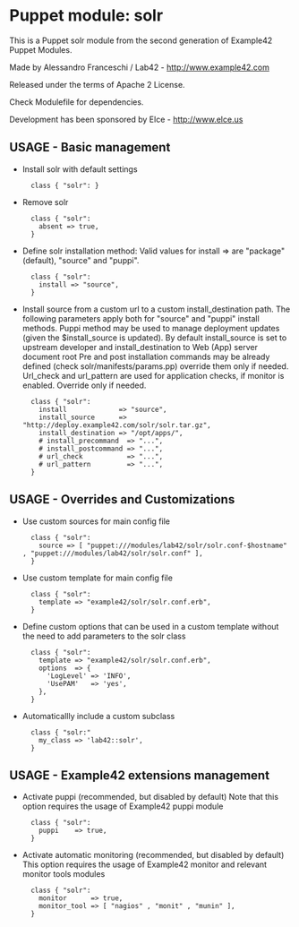 # Puppet module: solr

This is a Puppet solr module from the second generation of Example42 Puppet Modules.

Made by Alessandro Franceschi / Lab42 - http://www.example42.com

Released under the terms of Apache 2 License.

Check Modulefile for dependencies.

Development has been sponsored by Elce - http://www.elce.us


## USAGE - Basic management
* Install solr with default settings

        class { "solr": }

* Remove solr

        class { "solr":
          absent => true,
        }

* Define solr installation method: Valid values for install => are "package" (default), "source" and "puppi".

        class { "solr":
          install => "source",
        }

* Install source from a custom url to a custom install_destination path.
  The following parameters apply both for "source" and "puppi" install methods.
  Puppi method may be used to manage deployment updates (given the $install_source is updated).
  By default install_source is set to upstream developer and install_destination to Web (App) server document root
  Pre and post installation commands may be already defined (check solr/manifests/params.pp) override them only if needed.
  Url_check and url_pattern are used for application checks, if monitor is enabled. Override only if needed.

        class { "solr":
          install             => "source",
          install_source      => "http://deploy.example42.com/solr/solr.tar.gz",
          install_destination => "/opt/apps/",
          # install_precommand  => "...",
          # install_postcommand => "...",
          # url_check           => "...",
          # url_pattern         => "...",
        }



## USAGE - Overrides and Customizations
* Use custom sources for main config file

        class { "solr":
          source => [ "puppet:///modules/lab42/solr/solr.conf-$hostname" , "puppet:///modules/lab42/solr/solr.conf" ],
        }

* Use custom template for main config file

        class { "solr":
          template => "example42/solr/solr.conf.erb",
        }

* Define custom options that can be used in a custom template without the
  need to add parameters to the solr class

        class { "solr":
          template => "example42/solr/solr.conf.erb",
          options  => {
            'LogLevel' => 'INFO',
            'UsePAM'   => 'yes',
          },
        }

* Automaticallly include a custom subclass

        class { "solr:"
          my_class => 'lab42::solr',
        }


## USAGE - Example42 extensions management
* Activate puppi (recommended, but disabled by default)
  Note that this option requires the usage of Example42 puppi module

        class { "solr":
          puppi    => true,
        }

* Activate automatic monitoring (recommended, but disabled by default)
  This option requires the usage of Example42 monitor and relevant monitor tools modules

        class { "solr":
          monitor      => true,
          monitor_tool => [ "nagios" , "monit" , "munin" ],
        }
